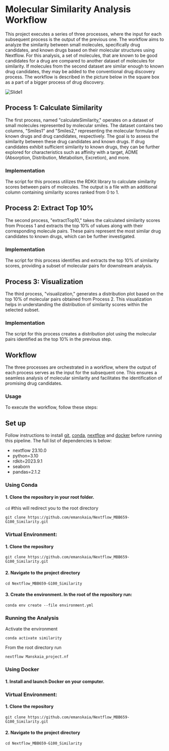 # Molecular Similarity Analysis Workflow

This project executes a series of three processes, where the input for each subsequent process is the output of the previous one. The workflow aims to analyze the similarity between small molecules, specifically drug candidates, and known drugs based on their molecular structures using Nextflow. For this analysis, a set of molecules, that are known to be good candidates for a drug are compared to another dataset of molecules for similarity. If molecules from the second dataset are similar enough to known drug candidates, they may be added to the conventional drug discovery process. The workflow is described in the picture below in the square box as a part of a bigger process of drug discovery.

![Slide1](https://github.com/emanskaia/Nextflow_MBB659-G100_Similarity/assets/139388597/3b790e4e-5773-41cc-83ce-b5dc655a4c8e)

## Process 1: Calculate Similarity
The first process, named "calculateSimilarity," operates on a dataset of small molecules represented by molecular smiles. The dataset contains two columns, "Smiles1" and "Smiles2," representing the molecular formulas of known drugs and drug candidates, respectively. The goal is to assess the similarity between these drug candidates and known drugs. If drug candidates exhibit sufficient similarity to known drugs, they can be further explored for characteristics such as affinity with a target, ADME (Absorption, Distribution, Metabolism, Excretion), and more.

### Implementation
The script for this process utilizes the RDKit library to calculate similarity scores between pairs of molecules. The output is a file with an additional column containing similarity scores ranked from 0 to 1.

## Process 2: Extract Top 10%
The second process, "extractTop10," takes the calculated similarity scores from Process 1 and extracts the top 10% of values along with their corresponding molecule pairs. These pairs represent the most similar drug candidates to known drugs, which can be further investigated.

### Implementation
The script for this process identifies and extracts the top 10% of similarity scores, providing a subset of molecular pairs for downstream analysis.

## Process 3: Visualization
The third process, "visualization," generates a distribution plot based on the top 10% of molecular pairs obtained from Process 2. This visualization helps in understanding the distribution of similarity scores within the selected subset.

### Implementation
The script for this process creates a distribution plot using the molecular pairs identified as the top 10% in the previous step.

## Workflow
The three processes are orchestrated in a workflow, where the output of each process serves as the input for the subsequent one. This ensures a seamless analysis of molecular similarity and facilitates the identification of promising drug candidates.

### Usage
To execute the workflow, follow these steps:

## Set up

Follow instructions to install [git](https://github.com/git-guides/install-git), [conda](https://www.anaconda.com/download#macos), [nextflow](https://www.nextflow.io/docs/latest/getstarted.html#installation) and [docker](https://www.docker.com/get-started/) before running this pipeline.
The full list of dependencies is below:

  - nextflow 23.10.0
  - python=3.10
  - rdkit=2023.9.1
  - seaborn
  - pandas=2.1.2

### Using Conda

#### 1.	Clone the repository in your root folder.

``` cd ``` #this will redirect you to the root directory

``` git clone https://github.com/emanskaia/Nextflow_MBB659-G100_Similarity.git ``` 

### Virtual Environment:

#### 1.	Clone the repository
``` git clone https://github.com/emanskaia/Nextflow_MBB659-G100_Similarity.git ``` 

#### 2. Navigate to the project directory
``` cd Nextflow_MBB659-G100_Similarity ```

#### 3.	Create the environment. In the root of the repository run:
``` conda env create --file environment.yml ```

### Running the Analysis

Activate the environment

``` conda activate similarity ``` 

From the root directory run

``` nextflow Manskaia_project.nf ``` 

### Using Docker

#### 1.	Install and launch Docker on your computer.

### Virtual Environment:

#### 1.	Clone the repository
``` git clone https://github.com/emanskaia/Nextflow_MBB659-G100_Similarity.git ``` 

#### 2. Navigate to the project directory
``` cd Nextflow_MBB659-G100_Similarity ```


